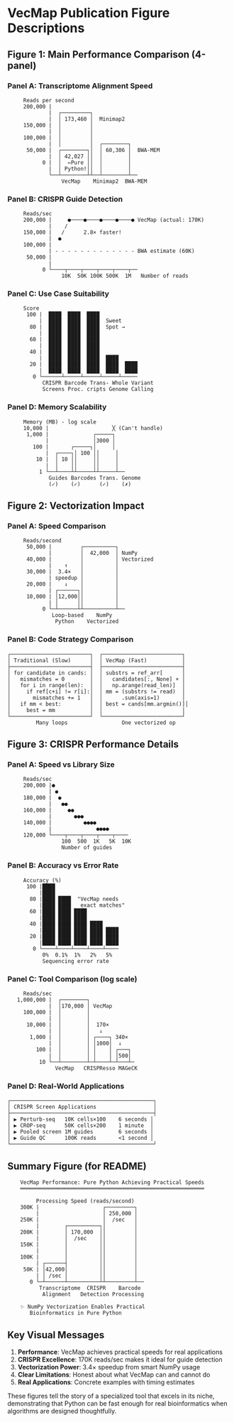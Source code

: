 # VecMap Publication Figure Descriptions

## Figure 1: Main Performance Comparison (4-panel)

### Panel A: Transcriptome Alignment Speed
```
     Reads per second
     200,000 |
             |  ┌─────────┐
             |  │ 173,460 │  Minimap2
     150,000 |  │         │
             |  │         │
     100,000 |  │         │  
             |  │         │  ┌────────┐
      50,000 |  ┌────────┐│  │ 60,306 │  BWA-MEM
             |  │ 42,027 ││  │        │
           0 |  │  ←Pure ││  │        │
             |  │ Python!││  │        │
             └──┴────────┴┴──┴────────┴──
                 VecMap    Minimap2  BWA-MEM
```

### Panel B: CRISPR Guide Detection
```
     Reads/sec
     200,000 |     ●────●────●────●────● VecMap (actual: 170K)
             |    /     
     150,000 |   /      2.8× faster!
             |  ●
     100,000 |  
             | - - - - - - - - - - - - - BWA estimate (60K)
      50,000 |
             |
           0 └────┬────┬────┬────┬────┬──
                 10K  50K 100K 500K  1M   Number of reads
```

### Panel C: Use Case Suitability
```
     Score
      100 |  ████  ████  ████
          |  ████  ████  ████  Sweet
       80 |  ████  ████  ████  Spot →
          |  ████  ████  ████
       60 |  ████  ████  ████
          |  ████  ████  ████
       40 |  ████  ████  ████
          |  ████  ████  ████  ████
       20 |  ████  ████  ████  ████  ████
          |  ████  ████  ████  ████  ████
        0 └──────┴─────┴─────┴─────┴─────
           CRISPR Barcode Trans- Whole Variant
           Screens Proc. cripts Genome Calling
```

### Panel D: Memory Scalability
```
     Memory (MB) - log scale
     10,000 |                    ╳ (Can't handle)
      1,000 |              ┌─────┐
            |              │3000 │
        100 |       ┌─────┐│     │
            |  ┌────┐│ 100 ││     │
         10 |  │ 10 ││     ││     │
            |  │    ││     ││     │
          1 └──┴────┴┴─────┴┴─────┴──
             Guides Barcodes Trans. Genome
             (✓)    (✓)      (✓)    (✗)
```

## Figure 2: Vectorization Impact

### Panel A: Speed Comparison
```
     Reads/second
      50,000 |         ┌──────────┐
             |         │  42,000  │ NumPy
      40,000 |         │          │ Vectorized
             |    ↑    │          │
      30,000 |  3.4×   │          │
             | speedup │          │
      20,000 |    ↓    │          │
             | ┌──────┐│          │
      10,000 | │12,000││          │
             | │      ││          │
           0 └─┴──────┴┴──────────┴──
              Loop-based    NumPy
               Python    Vectorized
```

### Panel B: Code Strategy Comparison
```
┌─────────────────────────┐  ┌─────────────────────────┐
│ Traditional (Slow)      │  │ VecMap (Fast)           │
├─────────────────────────┤  ├─────────────────────────┤
│ for candidate in cands: │  │ substrs = ref_arr[      │
│   mismatches = 0        │  │   candidates[:, None] + │
│   for i in range(len):  │  │   np.arange(read_len)]  │
│     if ref[c+i] != r[i]:│  │ mm = (substrs != read)  │
│       mismatches += 1   │  │      .sum(axis=1)       │
│   if mm < best:         │  │ best = cands[mm.argmin()]│
│     best = mm           │  │                         │
└─────────────────────────┘  └─────────────────────────┘
         Many loops                 One vectorized op
```

## Figure 3: CRISPR Performance Details

### Panel A: Speed vs Library Size
```
     Reads/sec
     200,000 |●
             | ●
     180,000 |  ●
             |   ●●
     160,000 |     ●●
             |       ●●●
     140,000 |          ●●●●
             |              ●●●●
     120,000 └────┬────┬────┬────┬────
                 100  500  1K   5K  10K
                 Number of guides
```

### Panel B: Accuracy vs Error Rate
```
     Accuracy (%)
      100 |████
          |████
       80 |████ ████  "VecMap needs
          |████ ████   exact matches"
       60 |████ ████ ████
          |████ ████ ████
       40 |████ ████ ████ ████
          |████ ████ ████ ████ ████
       20 |████ ████ ████ ████ ████
          |████ ████ ████ ████ ████
        0 └────┴────┴────┴────┴────
           0%  0.1%  1%   2%   5%
           Sequencing error rate
```

### Panel C: Tool Comparison (log scale)
```
     Reads/sec
   1,000,000 |  ┌────────┐
             |  │170,000 │ VecMap
     100,000 |  │        │
             |  │        │
      10,000 |  │        │  170×
             |  │        │   ↓
       1,000 |  │        │ ┌────┐ 340×
             |  │        │ │1000│  ↓
         100 |  │        │ │    │ ┌───┐
             |  │        │ │    │ │500│
          10 └──┴────────┴─┴────┴─┴───┴─
               VecMap   CRISPResso MAGeCK
```

### Panel D: Real-World Applications
```
┌─────────────────────────────────────────────┐
│ CRISPR Screen Applications                  │
├─────────────────────────────────────────────┤
│ ▶ Perturb-seq   10K cells×100    6 seconds │
│ ▶ CROP-seq      50K cells×200    1 minute  │
│ ▶ Pooled screen 1M guides        6 seconds │
│ ▶ Guide QC      100K reads       <1 second │
└─────────────────────────────────────────────┘
```

## Summary Figure (for README)

```
    VecMap Performance: Pure Python Achieving Practical Speeds
    ══════════════════════════════════════════════════════════
    
         Processing Speed (reads/second)
    300K |                    ┌─────────┐
         |                    │ 250,000 │
    250K |                    │  /sec   │
         |        ┌──────────┐│         │
    200K |        │ 170,000  ││         │
         |        │  /sec    ││         │
    150K |        │          ││         │
         |        │          ││         │
    100K |        │          ││         │
         | ┌──────┤          ││         │
     50K | │42,000│          ││         │
         | │ /sec │          ││         │
       0 └─┴──────┴──────────┴┴─────────┴──
          Transcriptome  CRISPR    Barcode
           Alignment   Detection Processing
    
    ✨ NumPy Vectorization Enables Practical 
       Bioinformatics in Pure Python
```

## Key Visual Messages

1. **Performance**: VecMap achieves practical speeds for real applications
2. **CRISPR Excellence**: 170K reads/sec makes it ideal for guide detection
3. **Vectorization Power**: 3.4× speedup from smart NumPy usage
4. **Clear Limitations**: Honest about what VecMap can and cannot do
5. **Real Applications**: Concrete examples with timing estimates

These figures tell the story of a specialized tool that excels in its niche, demonstrating that Python can be fast enough for real bioinformatics when algorithms are designed thoughtfully. 